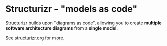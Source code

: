 # Structurizr - "models as code"

Structurizr builds upon "diagrams as code", allowing you to create __multiple software architecture diagrams__ from a __single model__.

See [structurizr.org](https://structurizr.org) for more.